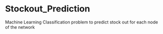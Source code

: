 # Stockout_Prediction
Machine Learning Classification problem to predict stock out for each node of the network
